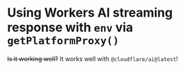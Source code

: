 # Using Workers AI streaming response with `env` via `getPlatformProxy()`

~~Is it working well?~~ It works well with `@cloudflare/ai@latest`!
